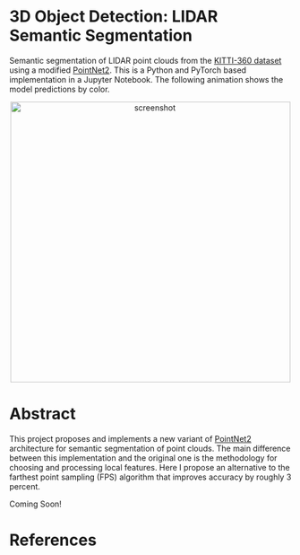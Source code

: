 # 3D Object Detection: LIDAR Semantic Segmentation
Semantic segmentation of LIDAR point clouds from the [KITTI-360 dataset](http://www.cvlibs.net/datasets/kitti-360/) using a modified [PointNet2](https://github.com/charlesq34/pointnet2). This is a Python and PyTorch based implementation in a Jupyter Notebook. The following animation shows the model predictions by color.


[<p align="center"><img width="500" alt="screenshot" src="https://user-images.githubusercontent.com/65843134/151288930-30830287-c1bb-49f0-84fe-de3a496da87c.png"></p>](https://youtu.be/wxTNgwHcsbE)


# Abstract
This project proposes and implements a new variant of [PointNet2](https://github.com/charlesq34/pointnet2) architecture for semantic segmentation of point clouds. The main difference between this implementation and the original one is the methodology for choosing and processing local features. Here I propose an alternative to the farthest point sampling (FPS) algorithm that improves accuracy by roughly 3 percent.

Coming Soon!

# References
